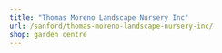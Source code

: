 ```yaml
---
title: "Thomas Moreno Landscape Nursery Inc"
url: /sanford/thomas-moreno-landscape-nursery-inc/
shop: garden centre
---
```

